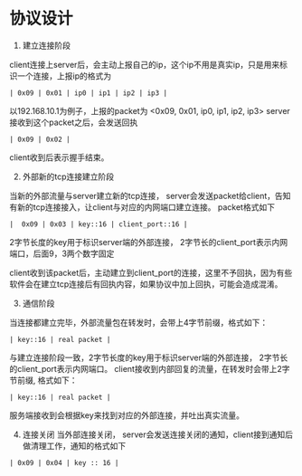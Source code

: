 # 协议设计

1. 建立连接阶段

client连接上server后，会主动上报自己的ip，这个ip不用是真实ip，只是用来标识一个连接，上报ip的格式为

```
| 0x09 | 0x01 | ip0 | ip1 | ip2 | ip3 |
```
以192.168.10.1为例子，上报的packet为 <0x09, 0x01, ip0, ip1, ip2, ip3>
server接收到这个packet之后，会发送回执
```
| 0x09 | 0x02 |
```
client收到后表示握手结束。

2. 外部新的tcp连接建立阶段

当新的外部流量与server建立新的tcp连接， server会发送packet给client，告知有新的tcp连接接入，让client与对应的内网端口建立连接。
packet格式如下
```
|  0x09 | 0x03 | key::16 | client_port::16 |
```
2字节长度的key用于标识server端的外部连接， 2字节长的client_port表示内网端口，后面9，3两个数字固定

client收到该packet后，主动建立到client_port的连接，这里不予回执，因为有些软件会在建立tcp连接后有回执内容，如果协议中加上回执，可能会造成混淆。

3. 通信阶段

当连接都建立完毕，外部流量包在转发时，会带上4字节前缀，格式如下：
```
| key::16 | real packet |
```
与建立连接阶段一致，2字节长度的key用于标识server端的外部连接， 2字节长的client_port表示内网端口。
client接收到内部回复的流量，在转发时会带上2字节前缀, 格式如下：
```
| key::16 | real packet |
```
服务端接收到会根据key来找到对应的外部连接，并吐出真实流量。

4. 连接关闭
当外部连接关闭， server会发送连接关闭的通知，client接到通知后做清理工作，通知的格式如下

```
| 0x09 | 0x04 | key :: 16 |
```
